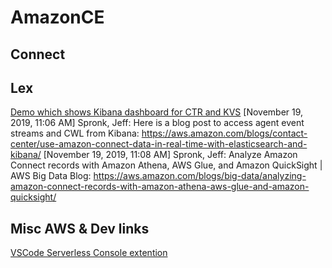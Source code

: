 # AmazonCE




## Connect


## Lex


[Demo which shows Kibana dashboard for CTR and KVS](https://s3.amazonaws.com/serverless-analytics/reinvent-2018-comprehend-transcribe-connect/index.html)
[November 19, 2019, 11:06 AM] Spronk, Jeff: Here is a blog post to access agent event streams and CWL from Kibana: https://aws.amazon.com/blogs/contact-center/use-amazon-connect-data-in-real-time-with-elasticsearch-and-kibana/
[November 19, 2019, 11:08 AM] Spronk, Jeff: Analyze Amazon Connect records with Amazon Athena, AWS Glue, and Amazon QuickSight | AWS Big Data Blog: https://aws.amazon.com/blogs/big-data/analyzing-amazon-connect-records-with-amazon-athena-aws-glue-and-amazon-quicksight/



## Misc AWS & Dev links
[VSCode Serverless Console extention](https://marketplace.visualstudio.com/items?itemName=devAdvice.serverlessconsole)
